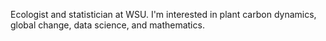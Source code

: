 Ecologist and statistician at WSU. I'm interested in plant carbon dynamics, global change, data science, and mathematics. 
